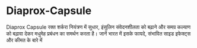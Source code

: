 # Diaprox-Capsule
Diaprox Capsule रक्त शर्करा नियंत्रण में सुधार, इंसुलिन संवेदनशीलता को बढ़ाने और समग्र कल्याण को बढ़ावा देकर मधुमेह प्रबंधन का समर्थन करता है। जानें भारत में इसके फायदे, संभावित साइड इफेक्ट्स और कीमत के बारे में
